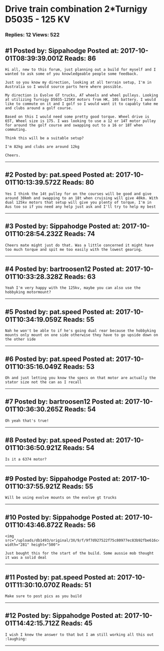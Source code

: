 # Drive train combination 2*Turnigy D5035 - 125 KV

### Replies: 12 Views: 522

## \#1 Posted by: Sippahodge Posted at: 2017-10-01T08:39:39.001Z Reads: 86

```
Hi all, new to this forum, just planning out a build for myself and I wanted to ask some of you knowledgeable people some feedback.

Just so you know my direction, looking at all terrain setup, I'm in Australia so I would source parts here where possible. 

My direction is Evolve GT trucks, AT wheels and wheel pulleys. Looking at utilizing Turnigy D5035-125KV motors from HK, 10S battery. I would like to commute on it and I golf so I would want it to capably take me and clubs around a golf course.

Based on this I would need some pretty good torque. Wheel drive is 65T, Wheel size is 175. I was looking to use a 12 or 14T motor pulley for around the golf course and swapping out to a 16 or 18T when commuting.

Think this will be a suitable setup? 

I'm 82kg and clubs are around 12kg

Cheers.
```

---
## \#2 Posted by: pat.speed Posted at: 2017-10-01T10:13:39.572Z Reads: 80

```
Yes I think the 14t pulley for on the courses will be good and give around 30kmh and swapping to an 18t when cruising will give 40km. With dual 125kv motors that setup will give you plenty of torque. I'm in Aus too so if you need any help just ask and I'll try to help my best
```

---
## \#3 Posted by: Sippahodge Posted at: 2017-10-01T10:28:54.232Z Reads: 74

```
Cheers mate might just do that. Was a little concerned it might have too much torque and spit me too easily with the lowest gearing.
```

---
## \#4 Posted by: bartroosen12 Posted at: 2017-10-01T10:33:28.328Z Reads: 63

```
Yeah I'm very happy with the 125kv, maybe you can also use the hobbyking motormount?
```

---
## \#5 Posted by: pat.speed Posted at: 2017-10-01T10:34:19.059Z Reads: 55

```
Nah he won't be able to if he's going dual rear because the hobbyking mounts only mount on one side otherwise they have to go upside down on the other side
```

---
## \#6 Posted by: pat.speed Posted at: 2017-10-01T10:35:16.049Z Reads: 53

```
Oh and just letting you know the specs on that motor are actually the stator size not the can as I recall
```

---
## \#7 Posted by: bartroosen12 Posted at: 2017-10-01T10:36:30.265Z Reads: 54

```
Oh yeah that's true!
```

---
## \#8 Posted by: pat.speed Posted at: 2017-10-01T10:36:50.921Z Reads: 54

```
Is it a 6374 motor?
```

---
## \#9 Posted by: Sippahodge Posted at: 2017-10-01T10:37:55.921Z Reads: 55

```
Will be using evolve mounts on the evolve gt trucks
```

---
## \#10 Posted by: Sippahodge Posted at: 2017-10-01T10:43:46.872Z Reads: 56

```
<img src="/uploads/db1493/original/3X/9/f/9f7d927522f75c80977ec83b92fbe616c43d3d80.jpg" width="281" height="500">

Just bought this for the start of the build. Some aussie mob thought it was a solid deal
```

---
## \#11 Posted by: pat.speed Posted at: 2017-10-01T11:30:10.070Z Reads: 51

```
Make sure to post pics as you build
```

---
## \#12 Posted by: Sippahodge Posted at: 2017-10-01T14:42:15.712Z Reads: 45

```
I wish I knew the answer to that but I am still working all this out :laughing:
```

---
